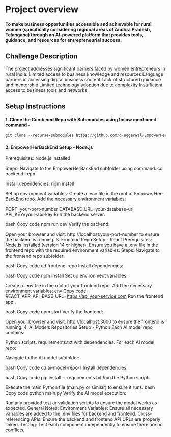 # Project overview 

#### To make business opportunities accessible and achievable for rural women (specifically considering regional areas of Andhra Pradesh, Telangana) through an AI-powered platform that provides tools, guidance, and resources for entrepreneurial success.


## Challenge Description 

 The project addresses significant barriers faced by women entrepreneurs in rural India:
 Limited access to business knowledge and resources
 Language barriers in accessing digital business content
 Lack of structured guidance and mentorship
 Limited technology adoption due to complexity
 Insufficient access to business tools and networks


## Setup Instructions


#### 1. Clone the Combined Repo with Submodules using below mentioned command - 
```python
git clone --recurse-submodules https://github.com/d-aggarwal/EmpowerHer-Combined.git

```
#### 2. EmpowerHerBackEnd Setup - Node.js
Prerequisites:
Node.js installed

Steps:
Navigate to the EmpowerHerBackEnd subfolder using command:
cd backend-repo

Install dependencies:
npm install

Set up environment variables:
Create a .env file in the root of EmpowerHer-BackEnd repo.
Add the necessary environment variables:

PORT=your-port-number
DATABASE_URL=your-database-url
API_KEY=your-api-key
Run the backend server:

bash
Copy code
npm run dev
Verify the backend:

Open your browser and visit: http://localhost:your-port-number to ensure the backend is running.
3. Frontend Repo Setup - React
Prerequisites:
Node.js installed (version 14 or higher).
Ensure you have a .env file in the frontend repo with the required environment variables.
Steps:
Navigate to the frontend repo subfolder:

bash
Copy code
cd frontend-repo
Install dependencies:

bash
Copy code
npm install
Set up environment variables:

Create a .env file in the root of your frontend repo.
Add the necessary environment variables:
env
Copy code
REACT_APP_API_BASE_URL=https://api.your-service.com
Run the frontend app:

bash
Copy code
npm start
Verify the frontend:

Open your browser and visit: http://localhost:3000 to ensure the frontend is running.
4. AI Models Repositories Setup - Python
Each AI model repo contains:

Python scripts.
requirements.txt with dependencies.
For each AI model repo:

Navigate to the AI model subfolder:

bash
Copy code
cd ai-model-repo-1
Install dependencies:

bash
Copy code
pip install -r requirements.txt
Run the Python script:

Execute the main Python file (main.py or similar) to ensure it runs.
bash
Copy code
python main.py
Verify the AI model execution:

Run any provided test or validation scripts to ensure the model works as expected.
General Notes:
Environment Variables: Ensure all necessary variables are added to the .env files for backend and frontend.
Cross-referencing APIs: Ensure the backend and frontend API URLs are properly linked.
Testing: Test each component independently to ensure there are no conflicts.
